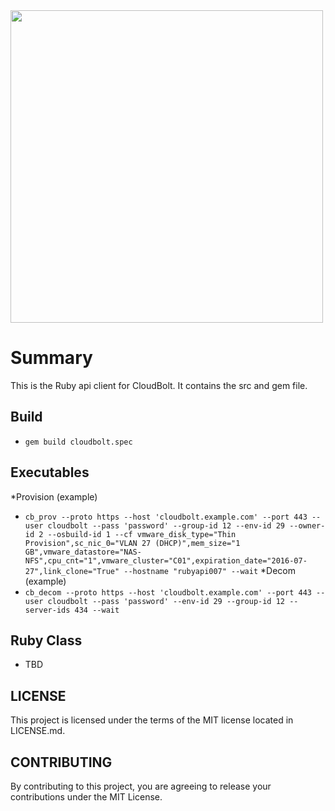 <img src="https://www.cloudbolt.io/wp-content/uploads/CloudBolt_hlogo_blue_cloud_w_text2-1.png" width="500">

# Summary
This is the Ruby api client for CloudBolt. It contains the src and gem file.

## Build

* `gem build cloudbolt.spec`

## Executables

*Provision (example)
 * `cb_prov --proto https --host 'cloudbolt.example.com' --port 443 --user cloudbolt --pass 'password' --group-id 12 --env-id 29 --owner-id 2 --osbuild-id 1 --cf vmware_disk_type="Thin Provision",sc_nic_0="VLAN 27 (DHCP)",mem_size="1 GB",vmware_datastore="NAS-NFS",cpu_cnt="1",vmware_cluster="C01",expiration_date="2016-07-27",link_clone="True" --hostname "rubyapi007" --wait`
*Decom (example)
 * `cb_decom --proto https --host 'cloudbolt.example.com' --port 443 --user cloudbolt --pass 'password' --env-id 29 --group-id 12 --server-ids 434 --wait`

## Ruby Class

* TBD

## LICENSE
This project is licensed under the terms of the MIT license located in LICENSE.md.

## CONTRIBUTING

By contributing to this project, you are agreeing to release your contributions under the MIT License.
